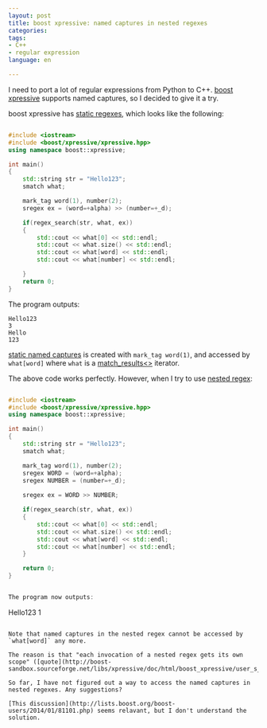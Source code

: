 ```yaml
---
layout: post
title: boost xpressive: named captures in nested regexes
categories: 
tags:
- C++
- regular expression
language: en

---
```


I need to port a lot of regular expressions from Python to C++. [boost xpressive](http://www.boost.org/doc/libs/1_55_0/doc/html/xpressive/user_s_guide.html) supports named captures, so I decided to give it a try.

boost xpressive has [static regexes](http://www.boost.org/doc/libs/1_55_0/doc/html/xpressive/user_s_guide.html#boost_xpressive.user_s_guide.creating_a_regex_object.static_regexes), which looks like the following:


```cpp

#include <iostream>
#include <boost/xpressive/xpressive.hpp>
using namespace boost::xpressive;

int main()
{
    std::string str = "Hello123";
    smatch what;

    mark_tag word(1), number(2);
    sregex ex = (word=+alpha) >> (number=+_d);

    if(regex_search(str, what, ex))
    {
        std::cout << what[0] << std::endl;
        std::cout << what.size() << std::endl;
        std::cout << what[word] << std::endl;
        std::cout << what[number] << std::endl;

    }
    return 0;
}

```

The program outputs:

```
Hello123
3
Hello
123
```

[static named captures](http://www.boost.org/doc/libs/1_55_0/doc/html/xpressive/user_s_guide.html#boost_xpressive.user_s_guide.named_captures.static_named_captures) is created with `mark_tag word(1)`, and accessed by `what[word]` where `what` is a [match_results<>](http://www.boost.org/doc/libs/1_55_0/doc/html/boost/xpressive/match_results.html) iterator.

The above code works perfectly. However, when I try to use [nested regex](http://www.boost.org/doc/libs/1_55_0/doc/html/xpressive/user_s_guide.html#boost_xpressive.user_s_guide.grammars_and_nested_matches.embedding_a_regex_by_value):


```cpp

#include <iostream>
#include <boost/xpressive/xpressive.hpp>
using namespace boost::xpressive;

int main()
{
    std::string str = "Hello123";
    smatch what;

    mark_tag word(1), number(2);
    sregex WORD = (word=+alpha);
    sregex NUMBER = (number=+_d);
    
    sregex ex = WORD >> NUMBER;

    if(regex_search(str, what, ex))
    {
        std::cout << what[0] << std::endl;
        std::cout << what.size() << std::endl;
        std::cout << what[word] << std::endl;
        std::cout << what[number] << std::endl;
    }

    return 0;
}


The program now outputs:

```
Hello123
1


```

Note that named captures in the nested regex cannot be accessed by `what[word]` any more.

The reason is that "each invocation of a nested regex gets its own scope" ([quote](http://boost-sandbox.sourceforge.net/libs/xpressive/doc/html/boost_xpressive/user_s_guide/grammars_and_nested_matches.html#boost_xpressive.user_s_guide.grammars_and_nested_matches.nested_regexes_and_sub_match_scoping)).

So far, I have not figured out a way to access the named captures in nested regexes. Any suggestions?

[This discussion](http://lists.boost.org/boost-users/2014/01/81101.php) seems relavant, but I don't understand the solution.



 